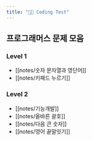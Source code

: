 ```yaml
---
title: "👩‍💻 Coding Test"
---
```

## 프로그래머스 문제 모음

### Level 1
- [[notes/숫자 문자열과 영단어]]
- [[notes/키패드 누르기]]

### Level 2
- [[notes/기능개발]]
- [[notes/올바른 괄호]]
- [[notes/다음 큰 숫자]]
- [[notes/영어 끝말잇기]]

